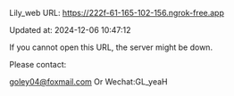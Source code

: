 Lily_web URL: https://222f-61-165-102-156.ngrok-free.app

Updated at: 2024-12-06 10:47:12

If you cannot open this URL, the server might be down.

Please contact: 

goley04@foxmail.com Or Wechat:GL_yeaH